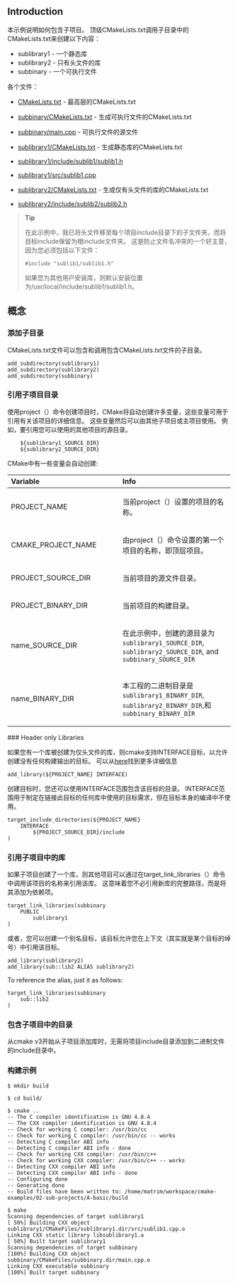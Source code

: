 ## Introduction

本示例说明如何包含子项目。
顶级CMakeLists.txt调用子目录中的CMakeLists.txt来创建以下内容：

-   sublibrary1 - 一个静态库
-   sublibrary2 - 只有头文件的库
-   subbinary - 一个可执行文件

各个文件：

-   [CMakeLists.txt](CMakeLists.txt) - 最高层的CMakeLists.txt

-   [subbinary/CMakeLists.txt](subbinary/CMakeLists.txt) -
    生成可执行文件的CMakeLists.txt

-   [subbinary/main.cpp](subbinary/main.cpp) - 可执行文件的源文件

-   [sublibrary1/CMakeLists.txt](sublibrary1/CMakeLists.txt) -
    生成静态库的CMakeLists.txt

-   [sublibrary1/include/sublib1/sublib1.h](sublibrary1/include/sublib1/sublib1.h)

-   [sublibrary1/src/sublib1.cpp](sublibrary1/src/sublib1.cpp)

-   [sublibrary2/CMakeLists.txt](sublibrary2/CMakeLists.txt) -
    生成仅有头文件的库的CMakeLists.txt

-   [sublibrary2/include/sublib2/sublib2.h](sublibrary2/include/sublib2/sublib2.h)

> **Tip**
>
> 在此示例中，我已将头文件移至每个项目include目录下的子文件夹，而将目标include保留为根include文件夹。
> 这是防止文件名冲突的一个好主意，因为您必须包括以下文件：
>
>     #include "sublib1/sublib1.h"
>
> 如果您为其他用户安装库，则默认安装位置为/usr/local/include/sublib1/sublib1.h。

## 概念

### 添加子目录

CMakeLists.txt文件可以包含和调用包含CMakeLists.txt文件的子目录。

    add_subdirectory(sublibrary1)
    add_subdirectory(sublibrary2)
    add_subdirectory(subbinary)

### 引用子项目目录

使用project（）命令创建项目时，CMake将自动创建许多变量，这些变量可用于引用有关该项目的详细信息。
这些变量然后可以由其他子项目或主项目使用。
例如，要引用您可以使用的其他项目的源目录。

        ${sublibrary1_SOURCE_DIR}
        ${sublibrary2_SOURCE_DIR}

CMake中有一些变量会自动创建:

<table>
<col width="50%" />
<col width="50%" />
<thead>
<tr class="header">
<th align="left">Variable</th>
<th align="left">Info</th>
</tr>
</thead>
<tbody>
<tr class="odd">
<td align="left"><p>PROJECT_NAME</p></td>
<td align="left"><p>当前project（）设置的项目的名称。</p></td>
</tr>
<tr class="even">
<td align="left"><p>CMAKE_PROJECT_NAME</p></td>
<td align="left"><p>由project（）命令设置的第一个项目的名称，即顶层项目。</p></td>
</tr>
<tr class="odd">
<td align="left"><p>PROJECT_SOURCE_DIR</p></td>
<td align="left"><p>当前项目的源文件目录。</p></td>
</tr>
<tr class="even">
<td align="left"><p>PROJECT_BINARY_DIR</p></td>
<td align="left"><p>当前项目的构建目录。</p></td>
</tr>
<tr class="odd">
<td align="left"><p>name_SOURCE_DIR</p></td>
<td align="left"><p>在此示例中，创建的源目录为 <code>sublibrary1_SOURCE_DIR</code>, <code>sublibrary2_SOURCE_DIR</code>, and <code>subbinary_SOURCE_DIR</code></p></td>
</tr>
<tr class="even">
<td align="left"><p>name_BINARY_DIR</p></td>
<td align="left"><p>本工程的二进制目录是<code>sublibrary1_BINARY_DIR</code>, <code>sublibrary2_BINARY_DIR</code>,和 <code>subbinary_BINARY_DIR</code></p></td>
</tr>
</tbody>
</table>
### Header only Libraries

如果您有一个库被创建为仅头文件的库，则cmake支持INTERFACE目标，以允许创建没有任何构建输出的目标。
可以从[here](https://cmake.org/cmake/help/v3.4/command/add_library.html#interface-libraries)找到更多详细信息

    add_library(${PROJECT_NAME} INTERFACE)

创建目标时，您还可以使用INTERFACE范围包含该目标的目录。
INTERFACE范围用于制定在链接此目标的任何库中使用的目标需求，但在目标本身的编译中不使用。

    target_include_directories(${PROJECT_NAME}
        INTERFACE
            ${PROJECT_SOURCE_DIR}/include
    )

### 引用子项目中的库

如果子项目创建了一个库，则其他项目可以通过在target\_link\_libraries（）命令中调用该项目的名称来引用该库。
这意味着您不必引用新库的完整路径，而是将其添加为依赖项。

    target_link_libraries(subbinary
        PUBLIC
            sublibrary1
    )

或者，您可以创建一个别名目标，该目标允许您在上下文（其实就是某个目标的绰号）中引用该目标。

    add_library(sublibrary2)
    add_library(sub::lib2 ALIAS sublibrary2)

To reference the alias, just it as follows:

    target_link_libraries(subbinary
        sub::lib2
    )

### 包含子项目中的目录

从cmake
v3开始从子项目添加库时，无需将项目include目录添加到二进制文件的include目录中。

### 构建示例

    $ mkdir build
    
    $ cd build/
    
    $ cmake ..
    -- The C compiler identification is GNU 4.8.4
    -- The CXX compiler identification is GNU 4.8.4
    -- Check for working C compiler: /usr/bin/cc
    -- Check for working C compiler: /usr/bin/cc -- works
    -- Detecting C compiler ABI info
    -- Detecting C compiler ABI info - done
    -- Check for working CXX compiler: /usr/bin/c++
    -- Check for working CXX compiler: /usr/bin/c++ -- works
    -- Detecting CXX compiler ABI info
    -- Detecting CXX compiler ABI info - done
    -- Configuring done
    -- Generating done
    -- Build files have been written to: /home/matrim/workspace/cmake-examples/02-sub-projects/A-basic/build
    
    $ make
    Scanning dependencies of target sublibrary1
    [ 50%] Building CXX object sublibrary1/CMakeFiles/sublibrary1.dir/src/sublib1.cpp.o
    Linking CXX static library libsublibrary1.a
    [ 50%] Built target sublibrary1
    Scanning dependencies of target subbinary
    [100%] Building CXX object subbinary/CMakeFiles/subbinary.dir/main.cpp.o
    Linking CXX executable subbinary
    [100%] Built target subbinary

